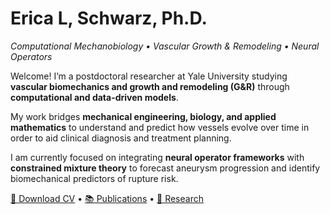 # Erica L, Schwarz, Ph.D.
_Computational Mechanobiology • Vascular Growth & Remodeling • Neural Operators_

Welcome! I’m a postdoctoral researcher at Yale University studying **vascular biomechanics and growth and remodeling (G&R)** through **computational and data-driven models**.  

My work bridges **mechanical engineering, biology, and applied mathematics** to understand and predict how vessels evolve over time in order to aid clinical diagnosis and treatment planning.

I am currently focused on integrating **neural operator frameworks** with **constrained mixture theory** to forecast aneurysm progression and identify biomechanical predictors of rupture risk.

[📄 Download CV](cv) • [📚 Publications](publications) • [🔬 Research](research)
